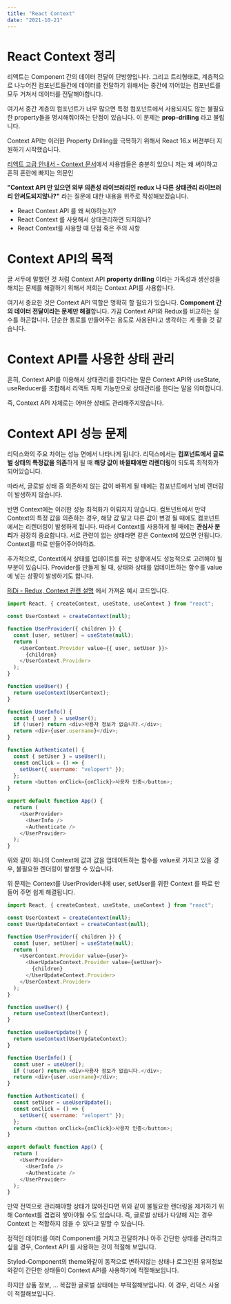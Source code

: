 ```yaml
---
title: "React Context"
date: "2021-10-21"
---
```


# React Context 정리

리액트는 Component 간의 데이터 전달이 단방향입니다. 그리고 트리형태로, 계층적으로 나누어진 컴포넌트들간에 데이터를 전달하기 위해서는 중간에 끼어있는 컴포넌트를 모두 거쳐서 데이터를 전달해야합니다.

여기서 중간 계층의 컴포넌트가 너무 많으면 특정 컴포넌트에서 사용되지도 않는 불필요한 property들을 명시해줘야하는 단점이 있습니다. 이 문제는 **prop-drilling** 라고 불립니다.

Context API는 이러한 Property Drilling을 극복하기 위해서 React 16.x 버젼부터 지원하기 시작했습니다.

[리액트 고급 안내서 - Context 문서](https://ko.reactjs.org/docs/context.html)에서 사용법들은 충분히 있으니 저는 왜 써야하고 흔히 혼란에 빠지는 의문인

**"Context API 만 있으면 외부 의존성 라이브러리인 redux 나 다른 상태관리 라이브러리 안써도되지않나?"** 라는 질문에 대한 내용을 위주로 작성해보겠습니다.

- React Context API 를 왜 써야하는지?
- React Context 를 사용해서 상태관리하면 되지않나?
- React Context를 사용할 때 단점 혹은 주의 사항

# Context API의 목적

글 서두에 말했던 것 처럼 Context API **property drilling** 이라는 가독성과 생산성을 해치는 문제를 해결하기 위해서 저희는 Context API를 사용합니다.

여기서 중요한 것은 Context API 역할은 명확히 할 필요가 있습니다. **Component 간의 데이터 전달이라는 문제만 해결**합니다. 가끔 Context API와 Redux를 비교하는 실수를 하곤합니다. 단순한 통로를 만들어주는 용도로 사용된다고 생각하는 게 좋을 것 같습니다.

# Context API를 사용한 상태 관리

흔히, Context API를 이용해서 상태관리를 한다라는 말은 Context API와 useState, useReducer를 조합해서 리액트 자체 기능만으로 상태관리를 한다는 말을 의미합니다.

즉, Context API 자체로는 어떠한 상태도 관리해주지않습니다.

# Context API 성능 문제

리덕스와의 주요 차이는 성능 면에서 나타나게 됩니다. 리덕스에서는 **컴포넌트에서 글로벌 상태의 특정값을 의존**하게 될 때 **해당 값이 바뀔때에만 리렌더링**이 되도록 최적화가 되어있습니다.

따라서, 글로벌 상태 중 의존하지 않는 값이 바뀌게 될 때에는 컴포넌트에서 낭비 렌더링이 발생하지 않습니다.

반면 Context에는 이러한 성능 최적화가 이뤄지지 않습니다. 컴토넌트에서 만약 Context의 특정 값을 의존하는 경우, 해당 값 말고 다른 값이 변경 될 때에도 컴포넌트에서는 리렌더링이 발생하게 됩니다. 따라서 Context를 사용하게 될 때에는 **관심사 분리**가 굉장히 중요합니다. 서로 관련이 없는 상태라면 같은 Context에 있으면 안됩니다. Context를 따로 만들어주어야하죠.

추가적으로, Context에서 상태를 업데이트를 하는 상황에서도 성능적으로 고려해야 될 부분이 있습니다. Provider를 만들게 될 때, 상태와 상태를 업데이트하는 함수를 value에 넣는 상황이 발생하기도 합니다.

[RiDi - Redux, Context 관련 설명](https://ridicorp.com/story/how-to-use-redux-in-ridi/) 에서 가져온 예시 코드입니다.

```javascript
import React, { createContext, useState, useContext } from "react";

const UserContext = createContext(null);

function UserProvider({ children }) {
  const [user, setUser] = useState(null);
  return (
    <UserContext.Provider value={{ user, setUser }}>
      {children}
    </UserContext.Provider>
  );
}

function useUser() {
  return useContext(UserContext);
}

function UserInfo() {
  const { user } = useUser();
  if (!user) return <div>사용자 정보가 없습니다.</div>;
  return <div>{user.username}</div>;
}

function Authenticate() {
  const { setUser } = useUser();
  const onClick = () => {
    setUser({ username: "velopert" });
  };
  return <button onClick={onClick}>사용자 인증</button>;
}

export default function App() {
  return (
    <UserProvider>
      <UserInfo />
      <Authenticate />
    </UserProvider>
  );
}
```

위와 같이 하나의 Context에 값과 값을 업데이트하는 함수를 value로 가지고 있을 경우, 불필요한 렌더링이 발생할 수 있습니다.

위 문제는 Context를 UserProvider내에 user, setUser를 위한 Context 를 따로 만들어 주면 쉽게 해결됩니다.

```javascript
import React, { createContext, useState, useContext } from "react";

const UserContext = createContext(null);
const UserUpdateContext = createContext(null);

function UserProvider({ children }) {
  const [user, setUser] = useState(null);
  return (
    <UserContext.Provider value={user}>
      <UserUpdateContext.Provider value={setUser}>
        {children}
      </UserUpdateContext.Provider>
    </UserContext.Provider>
  );
}

function useUser() {
  return useContext(UserContext);
}

function useUserUpdate() {
  return useContext(UserUpdateContext);
}

function UserInfo() {
  const user = useUser();
  if (!user) return <div>사용자 정보가 없습니다.</div>;
  return <div>{user.username}</div>;
}

function Authenticate() {
  const setUser = useUserUpdate();
  const onClick = () => {
    setUser({ username: "velopert" });
  };
  return <button onClick={onClick}>사용자 인증</button>;
}

export default function App() {
  return (
    <UserProvider>
      <UserInfo />
      <Authenticate />
    </UserProvider>
  );
}
```

만약 전역으로 관리해야할 상태가 많아진다면 위와 같이 불필요한 랜더링을 제거하기 위해 Context를 겹겹히 쌓아야될 수도 있습니다. 즉, 글로벌 상태가 다양해 지는 경우 Context 는 적합하지 않을 수 있다고 말할 수 있습니다.

정적인 데이터를 여러 Component를 거치고 전달하거나 아주 간단한 상태를 관리하고 싶을 경우, Context API 를 사용하는 것이 적절해 보입니다.

Styled-Component의 theme와같이 동적으로 변하지않는 상태나 로그인된 유저정보와같이 간단한 상태들이 Context API를 사용하기에 적절해보입니다.

하지만 상품 정보, ... 복잡한 글로벌 상태에는 부적절해보입니다. 이 경우, 리덕스 사용이 적절해보입니다.
